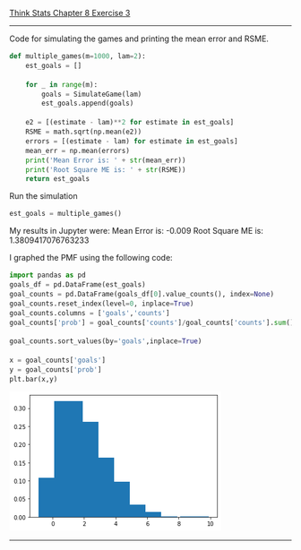 [Think Stats Chapter 8 Exercise 3](http://greenteapress.com/thinkstats2/html/thinkstats2009.html#toc77)

---
Code for simulating the games and printing the mean error and RSME.
```python
def multiple_games(m=1000, lam=2):
    est_goals = []
    
    for _ in range(m):
        goals = SimulateGame(lam)
        est_goals.append(goals)
        
    e2 = [(estimate - lam)**2 for estimate in est_goals]
    RSME = math.sqrt(np.mean(e2))
    errors = [(estimate - lam) for estimate in est_goals]
    mean_err = np.mean(errors)
    print('Mean Error is: ' + str(mean_err))
    print('Root Square ME is: ' + str(RSME))
    return est_goals
```

Run the simulation
```python
est_goals = multiple_games()
```

My results in Jupyter were: 
Mean Error is: -0.009
Root Square ME is: 1.3809417076763233

I graphed the PMF using the following code:

```python
import pandas as pd
goals_df = pd.DataFrame(est_goals)
goal_counts = pd.DataFrame(goals_df[0].value_counts(), index=None)
goal_counts.reset_index(level=0, inplace=True)
goal_counts.columns = ['goals','counts']
goal_counts['prob'] = goal_counts['counts']/goal_counts['counts'].sum()

goal_counts.sort_values(by='goals',inplace=True)

x = goal_counts['goals']
y = goal_counts['prob']
plt.bar(x,y)
```
![Probability Mass Function](https://github.com/brokengrappler/dsp/blob/master/lessons/statistics/8.3PMF.png)

---
